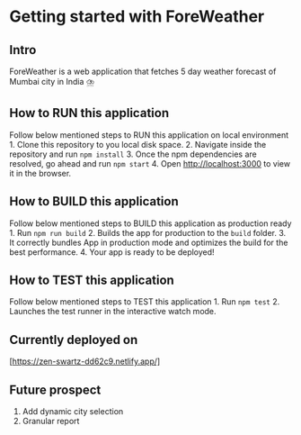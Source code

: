 # Getting started with ForeWeather

## Intro

ForeWeather is a web application that fetches 5 day weather forecast of Mumbai city in India ⛈️

## How to RUN this application

Follow below mentioned steps to RUN this application on local environment 1. Clone this repository to you local disk space. 2. Navigate inside the repository and run `npm install` 3. Once the npm dependencies are resolved, go ahead and run `npm start` 4. Open [http://localhost:3000](http://localhost:3000) to view it in the browser.

## How to BUILD this application

Follow below mentioned steps to BUILD this application as production ready 1. Run `npm run build` 2. Builds the app for production to the `build` folder. 3. It correctly bundles App in production mode and optimizes the build for the best performance. 4. Your app is ready to be deployed!

## How to TEST this application

Follow below mentioned steps to TEST this application 1. Run `npm test` 2. Launches the test runner in the interactive watch mode.

## Currently deployed on

[https://zen-swartz-dd62c9.netlify.app/]

## Future prospect

1. Add dynamic city selection
2. Granular report

